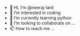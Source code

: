 - 👋 Hi, I’m @neeraj-lard
- 👀 I’m interested in coding
- 🌱 I’m currently learning python
- 💞️ I’m looking to collaborate on ...
- 📫 How to reach me ... 

<!---
neeraj-lard/neeraj-lard is a ✨ special ✨ repository because its `README.md` (this file) appears on your GitHub profile.
You can click the Preview link to take a look at your changes.
--->

